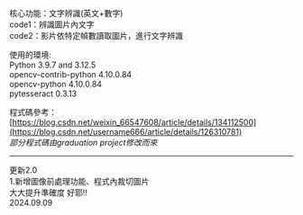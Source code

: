 核心功能：文字辨識(英文+數字)  
code1：辨識圖片內文字  
code2：影片依特定幀數讀取圖片，進行文字辨識

使用的環境:  
Python 3.9.7 and 3.12.5  
opencv-contrib-python 4.10.0.84  
opencv-python         4.10.0.84  
pytesseract           0.3.13  

程式碼參考：  
[https://blog.csdn.net/weixin_66547608/article/details/134112500](https://blog.csdn.net/username666/article/details/126310781)  
*部分程式碼由graduation project修改而來*

---

更新2.0  
1.新增圖像前處理功能、程式內裁切圖片  
大大提升準確度  好耶!!  
2024.09.09
